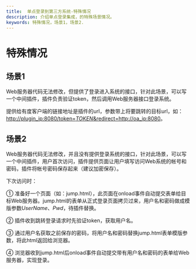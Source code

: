 ```yaml
---
title:  单点登录到第三方系统-特殊情况
description: 介绍单点登录集成，的特殊场景情况。
keywords: 特殊情况，场景1，场景2.
---
```

# 特殊情况

## 场景1

Web服务器代码无法修改，但提供了登录进入系统的接口，针对此场景，可以写一个中间插件，插件负责验证token，然后调用Web服务器接口登录系统。

提供给有度客户端的链接地址是插件的url，参数带上将要跳转的目标url，如：[http://plugin_ip:8080/token=$TOKEN$&redirect=http://oa_ip:8080](http://plugin_ip:8080/token=$TOKEN$&redirect=http:/oa_ip:8080)。

## 场景2

Web服务器代码无法修改，并且没有提供登录系统的接口，针对此场景，可以写一个中间插件，用户首次访问，插件提供页面让用户填写访问Web系统的帐号和密码，插件将帐号密码保存起来（建议加密保存）。

下次访问时：

①    准备好一个页面（如：jump.html），此页面在onload事件自动提交表单给目标Web服务器。jump.html的表单从正式登录页面拷贝过来，用户名和密码做成模版参数$UserName$、$Pwd$，待插件替换。

②    插件收到跳转登录请求时先验证token，获取用户名。

③    通过用户名获取之前保存的密码，将用户名和密码替换jump.html表单模版参数，将此html返回给浏览器。

④    浏览器收到jump.html后onload事件自动提交带有用户名和密码的表单给Web服务器，实现登录。